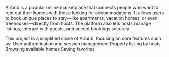 Airbnb is a popular online marketplace that connects people who want to rent out their homes with those looking for accommodations. It allows users to book unique places to stay—like apartments, vacation homes, or even treehouses—directly from hosts. The platform also lets hosts manage listings, interact with guests, and accept bookings securely.

This project is a simplified clone of Airbnb, focusing on core features such as:
User authentication and session management
Property listing by hosts
Browsing available homes
Saving favorites
